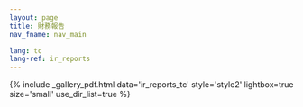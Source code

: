 ```yaml
---
layout: page
title: 財務報告
nav_fname: nav_main

lang: tc
lang-ref: ir_reports
---
```


{% include _gallery_pdf.html data='ir_reports_tc' style='style2' lightbox=true size='small' use_dir_list=true %}
